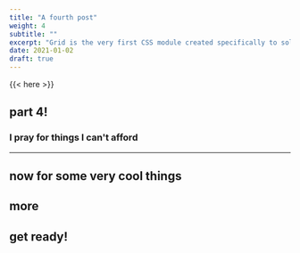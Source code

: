 ```yaml
---
title: "A fourth post"
weight: 4
subtitle: ""
excerpt: "Grid is the very first CSS module created specifically to solve the layout problems we’ve all been hacking our way around for as long as we’ve been making websites."
date: 2021-01-02
draft: true
---
```


{{< here >}}


## part 4!

### I pray for things I can't afford

---

## now for some very cool things

## more

## get ready!
